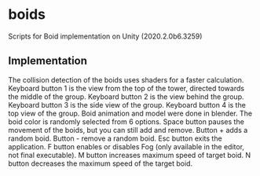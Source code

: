 # boids
Scripts for Boid implementation on Unity (2020.2.0b6.3259)

## Implementation

The collision detection of the boids uses shaders for a faster calculation. 
Keyboard button 1 is the view from the top of the tower, directed towards the middle of the group. 
Keyboard button 2 is the view behind the group. 
Keyboard button 3 is the side view of the group. 
Keyboard button 4 is the top view of the group. 
Boid animation and model were done in blender. 
The boid color is randomly selected from 6 options. 
Space button pauses the movement of the boids, but you can still add and remove. 
Button + adds a random boid.
Button - remove a random boid.
Esc button exits the application. 
F button enables or disables Fog (only available in the editor, not final executable). 
M button increases maximum speed of target boid. 
N button decreases the maximum speed of the target boid. 

